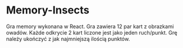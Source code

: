 # Memory-Insects

Gra memory wykonana w React. Gra zawiera 12 par kart z obrazkami owadów. Każde odkrycie 2 kart liczone jest jako jeden ruch/punkt. Grę należy ukończyć z jak najmniejszą ilością punktów.

